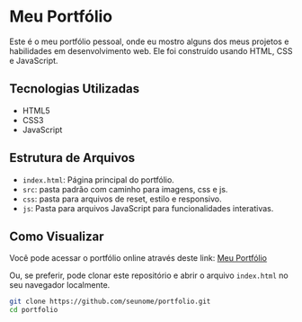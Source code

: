 # Meu Portfólio

Este é o meu portfólio pessoal, onde eu mostro alguns dos meus projetos e habilidades em desenvolvimento web. Ele foi construído usando HTML, CSS e JavaScript.

## Tecnologias Utilizadas

- HTML5
- CSS3
- JavaScript

## Estrutura de Arquivos

- `index.html`: Página principal do portfólio.
- `src`: pasta padrão com caminho para imagens, css e js.
- `css`: pasta para arquivos de reset, estilo e responsivo.
- `js`: Pasta para arquivos JavaScript para funcionalidades interativas.

## Como Visualizar

Você pode acessar o portfólio online através deste link: [Meu Portfólio](https://meuportfolio.com)

Ou, se preferir, pode clonar este repositório e abrir o arquivo `index.html` no seu navegador localmente.

```bash
git clone https://github.com/seunome/portfolio.git
cd portfolio
